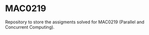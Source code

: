 # MAC0219
Repository to store the assigments solved for MAC0219 (Parallel and Concurrent Computing).
